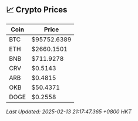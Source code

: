 ## 📈 Crypto Prices

| Coin | Price |
| ---- | ----- |
| BTC | $95752.6389 |
| ETH | $2660.1501 |
| BNB | $711.9278 |
| CRV | $0.5143 |
| ARB | $0.4815 |
| OKB | $50.4371 |
| DOGE | $0.2558 |

_Last Updated: 2025-02-13 21:17:47.365 +0800 HKT_